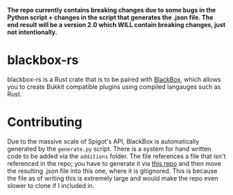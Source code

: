 **The repo currently contains breaking changes due to some bugs in the Python script + changes in the script that generates the .json file. The end result will be a version 2.0 which WILL contain breaking changes, just not intentionally.**

# blackbox-rs

blackbox-rs is a Rust crate that is to be paired with [BlackBox](https://github.com/BlackboxMC/Blackbox), which allows you to create Bukkit compatible plugins using compiled langauges such as Rust.

# Contributing

Due to the massive scale of Spigot's API, BlackBox is automatically generated by the `generate.py` script. There is a system for hand written code to be added via the `additions` folder. The file references a file that isn't referenced in the repo; you have to generate it via [this repo](https://github.com/BlackBoxMC/SpigotJSON) and then move the resulting .json file into this one, where it is gitignored. This is because the file as of writing this is extremely large and would make the repo even slower to clone if I included in.
